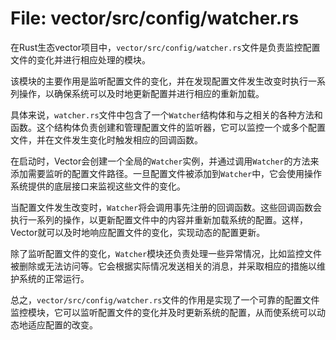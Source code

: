 # File: vector/src/config/watcher.rs

在Rust生态vector项目中，`vector/src/config/watcher.rs`文件是负责监控配置文件的变化并进行相应处理的模块。

该模块的主要作用是监听配置文件的变化，并在发现配置文件发生改变时执行一系列操作，以确保系统可以及时地更新配置并进行相应的重新加载。

具体来说，`watcher.rs`文件中包含了一个`Watcher`结构体和与之相关的各种方法和函数。这个结构体负责创建和管理配置文件的监听器，它可以监控一个或多个配置文件，并在文件发生变化时触发相应的回调函数。

在启动时，Vector会创建一个全局的`Watcher`实例，并通过调用`Watcher`的方法来添加需要监听的配置文件路径。一旦配置文件被添加到`Watcher`中，它会使用操作系统提供的底层接口来监视这些文件的变化。

当配置文件发生改变时，`Watcher`将会调用事先注册的回调函数。这些回调函数会执行一系列的操作，以更新配置文件中的内容并重新加载系统的配置。这样，Vector就可以及时地响应配置文件的变化，实现动态的配置更新。

除了监听配置文件的变化，`Watcher`模块还负责处理一些异常情况，比如监控文件被删除或无法访问等。它会根据实际情况发送相关的消息，并采取相应的措施以维护系统的正常运行。

总之，`vector/src/config/watcher.rs`文件的作用是实现了一个可靠的配置文件监控模块，它可以监听配置文件的变化并及时更新系统的配置，从而使系统可以动态地适应配置的改变。

